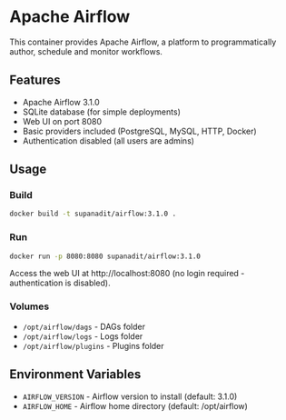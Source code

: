 # Apache Airflow

This container provides Apache Airflow, a platform to programmatically author, schedule and monitor workflows.

## Features

- Apache Airflow 3.1.0
- SQLite database (for simple deployments)
- Web UI on port 8080
- Basic providers included (PostgreSQL, MySQL, HTTP, Docker)
- Authentication disabled (all users are admins)

## Usage

### Build

```bash
docker build -t supanadit/airflow:3.1.0 .
```

### Run

```bash
docker run -p 8080:8080 supanadit/airflow:3.1.0
```

Access the web UI at http://localhost:8080 (no login required - authentication is disabled).

### Volumes

- `/opt/airflow/dags` - DAGs folder
- `/opt/airflow/logs` - Logs folder
- `/opt/airflow/plugins` - Plugins folder

## Environment Variables

- `AIRFLOW_VERSION` - Airflow version to install (default: 3.1.0)
- `AIRFLOW_HOME` - Airflow home directory (default: /opt/airflow)
